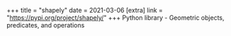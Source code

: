 +++
title = "shapely"
date = 2021-03-06
[extra]
link = "https://pypi.org/project/shapely/"
+++
Python library - Geometric objects, predicates, and operations

